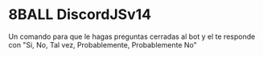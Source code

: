 # 8BALL DiscordJSv14
Un comando para que le hagas preguntas cerradas al bot y el te responde con "Si, No, Tal vez, Probablemente, Probablemente No"
